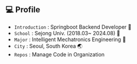 ## 💻 Profile
- `Introduction` : Springboot Backend Developer 🌿
- `School` : Sejong Univ. (2018.03~ 2024.08) 🏫
- `Major` : Intelligent Mechatronics Engineering 📙
- `City` : Seoul, South Korea 🌏
- `Repos` : Manage Code in Organization
